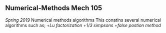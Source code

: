 ## Numerical-Methods Mech 105
_Spring 2019_
Numerical methods algorithms 
This conatins several numerical algorithms
such as;
+_Lu factorization_
+_1/3 simpsons_
+_false postion method_

